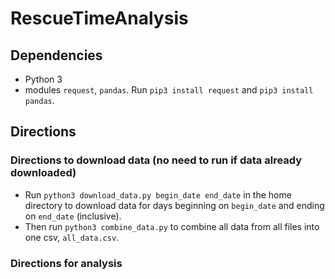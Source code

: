 # RescueTimeAnalysis

## Dependencies
- Python 3
- modules `request`,  `pandas`. Run `pip3 install request` and `pip3 install pandas`.

## Directions

### Directions to download data (no need to run if data already downloaded)
- Run `python3 download_data.py begin_date end_date` in the home directory to download data for days beginning on `begin_date` and ending on `end_date` (inclusive).
- Then run `python3 combine_data.py` to combine all data from all files into one csv, `all_data.csv`.

### Directions for analysis
